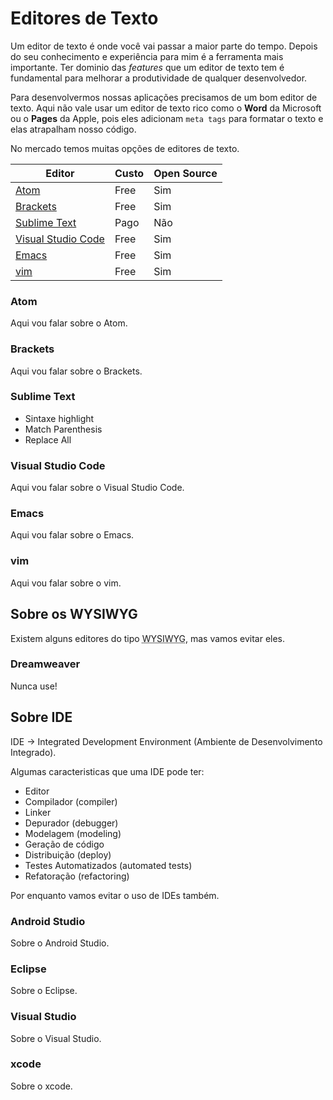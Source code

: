 Editores de Texto
==========

Um editor de texto é onde você vai passar a maior parte do tempo. Depois do seu conhecimento e experiência para mim é a ferramenta mais importante. Ter dominio das *features* que um editor de texto tem é fundamental para melhorar a produtividade de qualquer desenvolvedor.

Para desenvolvermos nossas aplicações precisamos de um bom editor de texto. Aqui não vale usar um editor de texto rico como o **Word** da Microsoft ou o **Pages** da Apple, pois eles adicionam `meta tags` para formatar o texto e elas atrapalham nosso código.

No mercado temos muitas opções de editores de texto.

| Editor | Custo | Open Source |  
| --- | --- | --- | 
| [Atom](https://atom.io/) | Free | Sim |
| [Brackets](http://brackets.io/) | Free | Sim |
| [Sublime Text](https://www.sublimetext.com/) | Pago | Não |
| [Visual Studio Code](https://code.visualstudio.com/) | Free | Sim |
| [Emacs](https://www.gnu.org/software/emacs/) | Free | Sim |
| [vim](http://www.vim.org/) | Free | Sim |


### Atom

Aqui vou falar sobre o Atom.


### Brackets

Aqui vou falar sobre o Brackets.


### Sublime Text

- Sintaxe highlight
- Match Parenthesis
- Replace All


### Visual Studio Code

Aqui vou falar sobre o Visual Studio Code.


### Emacs

Aqui vou falar sobre o Emacs.


### vim

Aqui vou falar sobre o vim.



Sobre os WYSIWYG
----------

Existem alguns editores do tipo <abbr title="What You See Is What You Get">WYSIWYG</abbr>, mas vamos evitar eles.


### Dreamweaver

Nunca use!



Sobre IDE
----------

IDE -> Integrated Development Environment (Ambiente de Desenvolvimento Integrado).

Algumas caracteristicas que uma IDE pode ter:

- Editor
- Compilador (compiler)
- Linker
- Depurador (debugger)
- Modelagem (modeling)
- Geração de código
- Distribuição (deploy)
- Testes Automatizados (automated tests)
- Refatoração (refactoring)

Por enquanto vamos evitar o uso de IDEs também.


### Android Studio

Sobre o Android Studio.


### Eclipse

Sobre o Eclipse.


### Visual Studio

Sobre o Visual Studio.


### xcode

Sobre o xcode.



